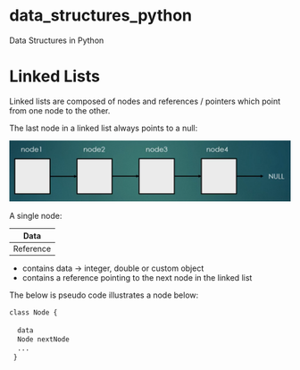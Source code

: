 # data_structures_python
Data Structures in Python

# Linked Lists 

Linked lists are composed of nodes and references / pointers which point from one node to the other.

The last node in a linked list always points to a null:

![Screenshot](linked_lists.png)

A single node:

 | Data | 
| ------------- | 
| Reference  |


- contains data -> integer, double or custom object
- contains a reference pointing to the next node in the linked list

The below is pseudo code illustrates a node below:
```
class Node {

  data
  Node nextNode
  ...
 }
 ```

 
